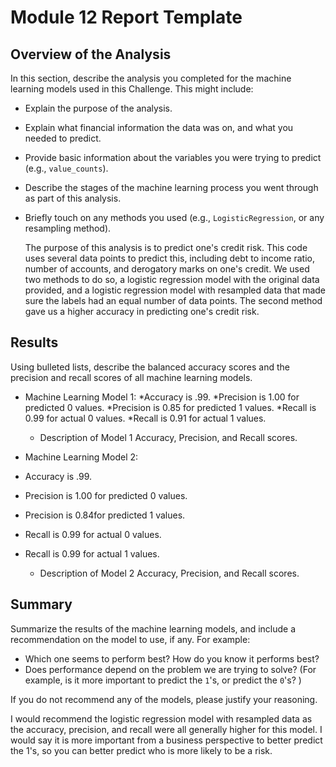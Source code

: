 # Module 12 Report Template

## Overview of the Analysis

In this section, describe the analysis you completed for the machine learning models used in this Challenge. This might include:

* Explain the purpose of the analysis.
* Explain what financial information the data was on, and what you needed to predict.
* Provide basic information about the variables you were trying to predict (e.g., `value_counts`).
* Describe the stages of the machine learning process you went through as part of this analysis.
* Briefly touch on any methods you used (e.g., `LogisticRegression`, or any resampling method).

  The purpose of this analysis is to predict one's credit risk. This code uses several data points to predict this, including debt to income ratio, number of accounts, and derogatory marks on one's credit. We used two methods to do so, a logistic regression model with the original data provided, and a logistic regression model with resampled data that made sure the labels had an equal number of data points. The second method gave us a higher accuracy in predicting one's credit risk. 

## Results

Using bulleted lists, describe the balanced accuracy scores and the precision and recall scores of all machine learning models.

* Machine Learning Model 1:
  *Accuracy is .99. 
  *Precision is 1.00 for predicted 0 values.
  *Precision is 0.85 for predicted 1 values.
  *Recall is 0.99 for actual 0 values.
  *Recall is 0.91 for actual 1 values.

  * Description of Model 1 Accuracy, Precision, and Recall scores.



* Machine Learning Model 2:
* Accuracy is .99.
* Precision is 1.00 for predicted 0 values.
* Precision is 0.84for predicted 1 values.
* Recall is 0.99 for actual 0 values.
* Recall is 0.99 for actual 1 values.
  * Description of Model 2 Accuracy, Precision, and Recall scores.



## Summary

Summarize the results of the machine learning models, and include a recommendation on the model to use, if any. For example:
* Which one seems to perform best? How do you know it performs best?
* Does performance depend on the problem we are trying to solve? (For example, is it more important to predict the `1`'s, or predict the `0`'s? )

If you do not recommend any of the models, please justify your reasoning.

I would recommend the logistic regression model with resampled data as the accuracy, precision, and recall were all generally higher for this  model. I would say it is more important from a business perspective to better predict the 1's, so you can better predict who is more likely to be a risk.
